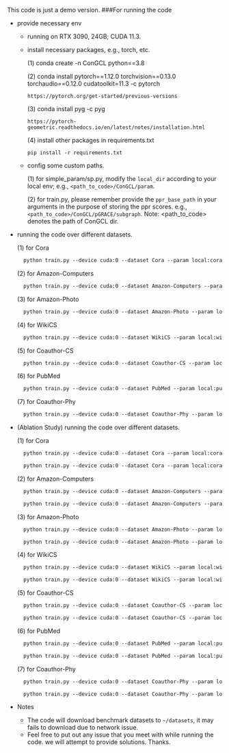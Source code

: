 This code is just a demo version.
###For running the code
- provide necessary env
  - running on RTX 3090, 24GB; CUDA 11.3.

  - install necessary packages, e.g., torch, etc.
    
    (1) conda create -n ConGCL python==3.8
  
    (2) conda install pytorch==1.12.0 torchvision==0.13.0 torchaudio==0.12.0 cudatoolkit=11.3 -c pytorch
        
        https://pytorch.org/get-started/previous-versions
  
    (3) conda install pyg -c pyg

        https://pytorch-geometric.readthedocs.io/en/latest/notes/installation.html

    (4) install other packages in requirements.txt

        pip install -r requirements.txt

  - config some custom paths.
  
    (1) for simple_param/sp.py, modify the `local_dir` according to your local env; 
        e.g., `<path_to_code>/ConGCL/param`.

    (2) for train.py, please remember provide the `ppr_base_path` in your arguments 
        in the purpose of storing the ppr scores. e.g., `<path_to_code>/ConGCL/pGRACE/subgraph`.
    Note: <path_to_code> denotes the path of ConGCL dir.

- running the code over different datasets.

  (1) for Cora
    
  ```xml
    python train.py --device cuda:0 --dataset Cora --param local:cora.json --drop_scheme degree --mu 4 --gamma 0.9 --ppr_base_path <path_to_code>/ConGCL/pGRACE/subgraph
  ```
    
  (2) for Amazon-Computers

  ```xml
    python train.py --device cuda:0 --dataset Amazon-Computers --param local:amazon_computers.json --drop_scheme degree --mu 1 --gamma 0.85 --ppr_base_path <path_to_code>/ConGCL/pGRACE/subgraph
  ```
    
  (3) for Amazon-Photo

  ```xml
    python train.py --device cuda:0 --dataset Amazon-Photo --param local:amazon_photo.json --drop_scheme degree --mu 4 --gamma 0.9 --ppr_base_path <path_to_code>/ConGCL/pGRACE/subgraph
  ```
    
  (4) for WikiCS

  ```xml
    python train.py --device cuda:0 --dataset WikiCS --param local:wikics.json --drop_scheme degree --mu 6 --gamma 0.8 --ppr_base_path <path_to_code>/ConGCL/pGRACE/subgraph
  ```
    
  (5) for Coauthor-CS

  ```xml
    python train.py --device cuda:0 --dataset Coauthor-CS --param local:coauthor_cs.json --drop_scheme degree --mu 4 --gamma 0.95 --ppr_base_path <path_to_code>/ConGCL/pGRACE/subgraph
  ```

  (6) for PubMed

  ```xml
    python train.py --device cuda:0 --dataset PubMed --param local:pubmed.json --drop_scheme degree --mu 4 --gamma 0.9 --ppr_base_path <path_to_code>/ConGCL/pGRACE/subgraph
  ```

  (7) for Coauthor-Phy

  ```xml
    python train.py --device cuda:0 --dataset Coauthor-Phy --param local:coauthor_phy.json --drop_scheme degree --mu 4 --gamma 0.95 --ppr_base_path <path_to_code>/ConGCL/pGRACE/subgraph
  ```
  
- (Ablation Study) running the code over different datasets.

  (1) for Cora
    
  ```xml
    python train.py --device cuda:0 --dataset Cora --param local:cora.json --drop_scheme degree --mu 4 --gamma 0.9 --ppr_base_path <path_to_code>/ConGCL/pGRACE/subgraph --rm_2sim 1
  ```
  
  ```xml
    python train.py --device cuda:0 --dataset Cora --param local:cora.json --drop_scheme degree --mu 4 --gamma 0.9 --ppr_base_path <path_to_code>/ConGCL/pGRACE/subgraph --rm_alpha 1
  ```
    
  (2) for Amazon-Computers

  ```xml
    python train.py --device cuda:0 --dataset Amazon-Computers --param local:amazon_computers.json --drop_scheme degree --mu 1 --gamma 0.85 --ppr_base_path <path_to_code>/ConGCL/pGRACE/subgraph --rm_2sim 1
  ```
  
  ```xml
    python train.py --device cuda:0 --dataset Amazon-Computers --param local:amazon_computers.json --drop_scheme degree --mu 1 --gamma 0.85 --ppr_base_path <path_to_code>/ConGCL/pGRACE/subgraph --rm_alpha 1
  ```
    
  (3) for Amazon-Photo

  ```xml
    python train.py --device cuda:0 --dataset Amazon-Photo --param local:amazon_photo.json --drop_scheme degree --mu 4 --gamma 0.9 --ppr_base_path <path_to_code>/ConGCL/pGRACE/subgraph --rm_2sim 1
  ```

  ```xml
    python train.py --device cuda:0 --dataset Amazon-Photo --param local:amazon_photo.json --drop_scheme degree --mu 4 --gamma 0.9 --ppr_base_path <path_to_code>/ConGCL/pGRACE/subgraph --rm_alpha 1
  ```
    
  (4) for WikiCS

  ```xml
    python train.py --device cuda:0 --dataset WikiCS --param local:wikics.json --drop_scheme degree --mu 6 --gamma 0.8 --ppr_base_path <path_to_code>/ConGCL/pGRACE/subgraph --rm_2sim 1
  ```
  
  ```xml
    python train.py --device cuda:0 --dataset WikiCS --param local:wikics.json --drop_scheme degree --mu 6 --gamma 0.8 --ppr_base_path <path_to_code>/ConGCL/pGRACE/subgraph --rm_alpha 1
  ```
    
  (5) for Coauthor-CS

  ```xml
    python train.py --device cuda:0 --dataset Coauthor-CS --param local:coauthor_cs.json --drop_scheme degree --mu 4 --gamma 0.95 --ppr_base_path <path_to_code>/ConGCL/pGRACE/subgraph --rm_2sim 1
  ```
  
  ```xml
    python train.py --device cuda:0 --dataset Coauthor-CS --param local:coauthor_cs.json --drop_scheme degree --mu 4 --gamma 0.95 --ppr_base_path <path_to_code>/ConGCL/pGRACE/subgraph --rm_alpha 1
  ```

  (6) for PubMed

  ```xml
    python train.py --device cuda:0 --dataset PubMed --param local:pubmed.json --drop_scheme degree --mu 4 --gamma 0.9 --ppr_base_path <path_to_code>/ConGCL/pGRACE/subgraph --rm_2sim 1
  ```

  ```xml
    python train.py --device cuda:0 --dataset PubMed --param local:pubmed.json --drop_scheme degree --mu 4 --gamma 0.9 --ppr_base_path <path_to_code>/ConGCL/pGRACE/subgraph --rm_alpha 1
  ```

  (7) for Coauthor-Phy

  ```xml
    python train.py --device cuda:0 --dataset Coauthor-Phy --param local:coauthor_phy.json --drop_scheme degree --mu 4 --gamma 0.95 --ppr_base_path <path_to_code>/ConGCL/pGRACE/subgraph --rm_2sim 1
  ```

  ```xml
    python train.py --device cuda:0 --dataset Coauthor-Phy --param local:coauthor_phy.json --drop_scheme degree --mu 4 --gamma 0.95 --ppr_base_path <path_to_code>/ConGCL/pGRACE/subgraph --rm_alpha 1
  ```

- Notes
  - The code will download benchmark datasets to `~/datasets`,
    it may fails to download due to network issue.
  - Feel free to put out any issue that you meet with while running the code.
    we will attempt to provide solutions. Thanks.
